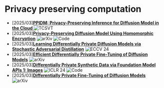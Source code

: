 # Privacy preserving computation
- [2025/03]**[PPIDM: Privacy-Preserving Inference for Diffusion Model in the Cloud
](https://ieeexplore.ieee.org/abstract/document/10937222)** ![TCSVT](https://img.shields.io/badge/TCSVT-blue)
- [2025/03]**[Privacy-Preserving Diffusion Model Using Homomorphic Encryption](https://arxiv.org/abs/2403.05794)** ![arXiv](https://img.shields.io/badge/arXiv-blue) ![Code](https://img.shields.io/badge/Code-violet)
- [2025/03]**[Learning Differentially Private Diffusion Models via Stochastic Adversarial Distillation](https://link.springer.com/chapter/10.1007/978-3-031-72667-5_4)** ![ECCV 24](https://img.shields.io/badge/ECCV%2024-blue)
- [2025/03]**[Efficient Differentially Private Fine-Tuning of Diffusion Models](https://arxiv.org/abs/2406.05257)** ![arXiv](https://img.shields.io/badge/arXiv-blue)
- [2025/03]**[Differentially Private Synthetic Data via Foundation Model APIs 1: Images](https://arxiv.org/abs/2305.15560)** ![ICLR 24](https://img.shields.io/badge/ICLR%2024-blue) ![Code](https://img.shields.io/badge/Code-violet)
- [2025/03]**[Differentially Private Fine-Tuning of Diffusion Models](https://arxiv.org/abs/2406.01355)** ![arXiv](https://img.shields.io/badge/arXiv-blue)
